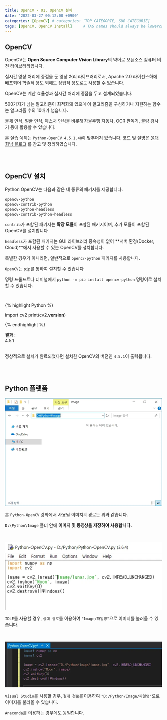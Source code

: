 ```yaml
---
title: OpenCV - 01. OpenCV 설치
date: '2022-03-27 00:12:00 +0900'
categories: [OpenCV] # categories: [TOP_CATEGORIE, SUB_CATEGORIE]
tags: [OpenCV, OpenCV Install]     # TAG names should always be lowercase
---
```


## OpenCV

OpenCV는 **Open Source Computer Vision Library**의 약어로 오픈소스 컴퓨터 비전 라이브러리입니다.

실시간 영상 처리에 중점을 둔 영상 처리 라이브러리로서, Apache 2.0 라이선스하에 배포되어 학술적 용도 외에도 상업적 용도로도 사용할 수 있습니다.

OpenCV는 계산 효율성과 실시간 처리에 중점을 두고 설계되었습니다.

500가지가 넘는 알고리즘이 최적화돼 있으며 이 알고리즘을 구성하거나 지원하는 함수는 알고리즘 수의 10배가 넘습니다.

물체 인식, 얼굴 인식, 제스처 인식을 비롯해 자율주행 자동차, OCR 판독기, 불량 검사기 등에 활용할 수 있습니다. 

본 실습 예제는 `Python-OpenCV 4.5.1.48`에 맞추어져 있습니다.
코드 및 설명은 [윤대희님 블로그](https://076923.github.io/posts/#Python-OpenCV)
를 참고 및 정리하였습니다.

<br>
<br>

## OpenCV 설치

Python OpenCV는 다음과 같은 네 종류의 패키지를 제공합니다.

```
opencv-python
opencv-contrib-python
opencv-python-headless
opencv-contrib-python-headless
```

`contrib`가 포함된 패키지는 **확장 모듈**이 포함된 패키지이며, 추가 모듈이 포함된 OpenCV를 설치합니다

`headless`가 포함된 패키지는 GUI 라이브러리 종속성이 없어 **서버 환경(Docker, Cloud)**에서 사용할 수 있는 OpenCV를 설치합니다.

특별한 경우가 아니라면, 일반적으로 `opencv-python` 패키지를 사용합니다.

`OpenCV`는 `pip`를 통하여 설치할 수 있습니다.

명령 프롬프트나 터미널에서 `python -m pip install opencv-python` 명령어로 설치할 수 있습니다.

<br>

{% highlight Python %}

import cv2
print(cv2.__version__)

{% endhighlight %}

**결과**
:    
4.5.1<br>
<br>

정상적으로 설치가 완료되었다면 설치한 OpenCV의 버전인 `4.5.1`이 출력됩니다.

<br>
<br>

## Python 플랫폼

![1](/assets/post/OpenCV/post-1/1.jpg)

본 `Python-OpenCV` 강좌에서 사용될 이미지의 경로는 위와 같습니다.

`D:\Python\Image` 폴더 안에 **이미지 및 동영상을 저장하여 사용합니다.**

<br>

![2](/assets/post/OpenCV/post-1/2.jpg)

`IDLE`를 사용할 경우, `상대 경로`를 이용하여 `"Image/파일명"`으로 이미지를 불러올 수 있습니다.

<br>

![3](/assets/post/OpenCV/post-1/3.jpg)

`Visual Studio`를 사용할 경우, `절대 경로`를 이용하여 `"D:/Python/Image/파일명"`으로 이미지를 불러올 수 있습니다.

`Anaconda`를 이용하는 경우에도 동일합니다.
